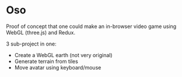 # Oso

Proof of concept that one could make an in-browser video game using WebGL (three.js) and Redux.

3 sub-project in one:
- Create a WebGL earth (not very original)
- Generate terrain from tiles
- Move avatar using keyboard/mouse
